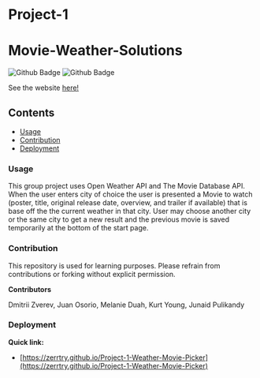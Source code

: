 # Project-1

# Movie-Weather-Solutions
![Github Badge](https://img.shields.io/github/languages/top/zerrtry/Project-1-Weather-Movie-Picker)
![Github Badge](https://img.shields.io/github/languages/count/zerrtry/Project-1-Weather-Movie-Picker?color-yellow)

See the website [here!](https://zerrtry.github.io/Project-1-Weather-Movie-Picker)


## Contents
* [Usage](#Usage)
* [Contribution](#Contribution)
* [Deployment](#Deployment)


### Usage
This group project uses Open Weather API and The Movie Database API.
When the user enters city of choice the user is presented a Movie to watch (poster, title, original release date, overview, and trailer if available) that is base off the the current weather in that city. User may choose another city or the same city to get a new result and the previous movie is saved temporarily at the bottom of the start page.

### Contribution

This repository is used for learning purposes. Please refrain from contributions or forking without explicit permission.

**Contributors**

Dmitrii Zverev, Juan Osorio, Melanie Duah, Kurt Young, Junaid Pulikandy

### Deployment
**Quick link:**
* [https://zerrtry.github.io/Project-1-Weather-Movie-Picker](https://zerrtry.github.io/Project-1-Weather-Movie-Picker)


